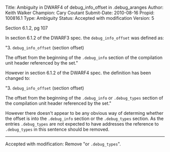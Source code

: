Title:       Ambiguity in DWARF4 of debug_info_offset in .debug_aranges
Author:      Keith Walker
Champion:    Cary Coutant
Submit-Date: 2010-08-16
Propid:      100816.1
Type:        Ambiguity
Status:      Accepted with modification
Version:     5

Section 6.1.2, pg 107

In section 6.1.2 of the DWARF3 spec. the `debug_info_offset` was defined as:
 
  "3.  `debug_info_offset` (section offset)
 
   The offset from the beginning of the `.debug_info` section of the 
   compilation unit header referenced by the set."
  
However in section 6.1.2 of the DWARF4 spec. the definition has been changed to:
  
  "3.  `debug_info_offset` (section offset)
  
   The offset from the beginning of the `.debug_info` or `.debug_types` 
   section of the compilation unit header referenced by the set."
 
However there doesn't appear to be any obvious way of determing whether the 
offset is into the `.debug_info` section or the `.debug_types` section.   As the 
entries `.debug_types` are not expected to have addresses the reference to 
`.debug_types` in this sentence should be removed.

----

Accepted with modification:  Remove "or `.debug_types`".
